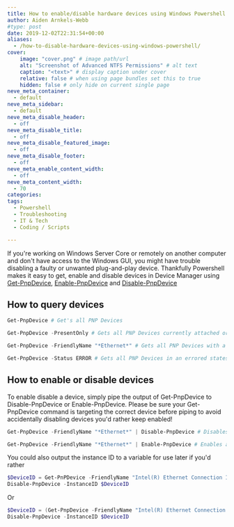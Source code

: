 ```yaml
---
title: How to enable/disable hardware devices using Windows Powershell
author: Aiden Arnkels-Webb
#type: post
date: 2019-12-02T22:31:54+00:00
aliases: 
  - /how-to-disable-hardware-devices-using-windows-powershell/
cover:
    image: "cover.png" # image path/url
    alt: "Screenshot of Advanced NTFS Permissions" # alt text
    caption: "<text>" # display caption under cover
    relative: false # when using page bundles set this to true
    hidden: false # only hide on current single page
neve_meta_container:
  - default
neve_meta_sidebar:
  - default
neve_meta_disable_header:
  - off
neve_meta_disable_title:
  - off
neve_meta_disable_featured_image:
  - off
neve_meta_disable_footer:
  - off
neve_meta_enable_content_width:
  - off
neve_meta_content_width:
  - 70
categories:
tags:
  - Powershell
  - Troubleshooting
  - IT & Tech
  - Coding / Scripts

---
```

If you're working on Windows Server Core or remotely on another computer and don't have access to the Windows GUI, you might have trouble disabling a faulty or unwanted plug-and-play device. Thankfully Powershell makes it easy to get, enable and disable devices in Device Manager using [Get-PnpDevice][1], [Enable-PnpDevice][2] and [Disable-PnpDevice][3]

## **How to query devices**

```powershell
Get-PnpDevice # Get's all PNP Devices

Get-PnpDevice -PresentOnly # Gets all PNP Devices currently attached or physically present in the system

Get-PnpDevice -FriendlyName "*Ethernet*" # Gets all PNP Devices with a name containing "Ethernet"

Get-PnpDevice -Status ERROR # Gets all PNP Devices in an errored states
```

## **How to enable or disable devices**

To enable disable a device, simply pipe the output of Get-PnpDevice to Disable-PnpDevice or Enable-PnpDevice. Please be sure your Get-PnpDevice command is targeting the correct device before piping to avoid accidentally disabling devices you'd rather keep enabled!

```powershell
Get-PnpDevice -FriendlyName "*Ethernet*" | Disable-PnpDevice # Disables all PNP Devices with a name containing "Ethernet"

Get-PnpDevice -FriendlyName "*Ethernet*" | Enable-PnpDevice # Enables all PNP Devices with a name containing "Ethernet"
```

You could also output the instance ID to a variable for use later if you'd rather

```powershell
$DeviceID = Get-PnPDevice -FriendlyName "Intel(R) Ethernet Connection I217-V" | Select-Object InstanceID
Disable-PnpDevice -InstanceID $DeviceID
```

Or

```powershell
$DeviceID = (Get-PnpDevice -FriendlyName "Intel(R) Ethernet Connection I217-V").InstanceID
Disable-PnpDevice -InstanceID $DeviceID
```

 [1]: https://docs.microsoft.com/en-us/powershell/module/pnpdevice/get-pnpdevice?view=win10-ps
 [2]: https://docs.microsoft.com/en-us/powershell/module/pnpdevice/enable-pnpdevice?view=win10-ps
 [3]: https://docs.microsoft.com/en-us/powershell/module/pnpdevice/disable-pnpdevice?view=win10-ps